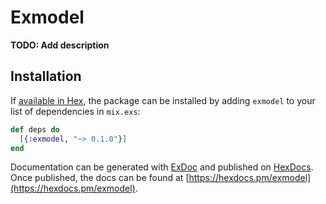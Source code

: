 # Exmodel

**TODO: Add description**

## Installation

If [available in Hex](https://hex.pm/docs/publish), the package can be installed
by adding `exmodel` to your list of dependencies in `mix.exs`:

```elixir
def deps do
  [{:exmodel, "~> 0.1.0"}]
end
```

Documentation can be generated with [ExDoc](https://github.com/elixir-lang/ex_doc)
and published on [HexDocs](https://hexdocs.pm). Once published, the docs can
be found at [https://hexdocs.pm/exmodel](https://hexdocs.pm/exmodel).

